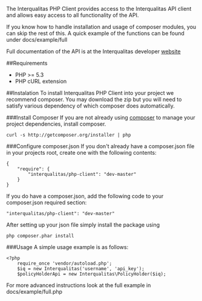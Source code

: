 The Interqualitas PHP Client provides access to the Interqualitas API client and allows easy access to all functionality of the API.

If you know how to handle installation and usage of composer modules, you can skip the rest of this.  A quick example of the functions can be found under
    docs/example/full

Full documentation of the API is at the Interqualitas developer [website](http://dev.interqualitas.net)

##Requirements
  * PHP >= 5.3
  * PHP cURL extension

##Instalation
To install Interqualitas PHP Client into your project we recommend composer.  You may download the zip but you will need to satisfy various dependency of which composer does automatically.

###Install Composer
If you are not already using [composer](http://getcomposer.org/) to manage your project dependencies, install composer.

    curl -s http://getcomposer.org/installer | php

###Configure composer.json
If you don't already have a composer.json file in your projects root, create one with the following contents: 

    {
        "require": {
            "interqualitas/php-client": "dev-master"
        }
    } 
        
If you do have a composer.json, add the following code to your composer.json required section:

    "interqualitas/php-client": "dev-master"
    
After setting up your json file simply install the package using

    php composer.phar install
    
###Usage
A simple usage example is as follows:

    <?php
        require_once 'vendor/autoload.php';
        $iq = new Interqualitas('username', 'api_key');
        $policyHolderApi = new Interqualitas\PolicyHolder($iq);
        
For more advanced instructions look at the full example in docs/example/full.php
